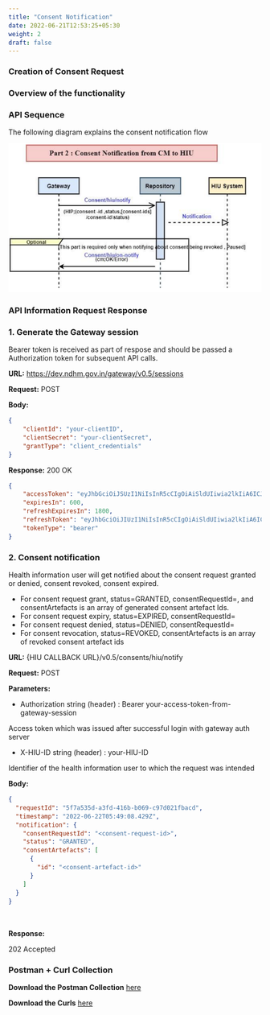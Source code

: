 ```yaml
---
title: "Consent Notification"
date: 2022-06-21T12:53:25+05:30
weight: 2
draft: false
---
```







### Creation of Consent Request

### Overview of the functionality



### API Sequence

The following diagram explains the consent notification flow

![Consention of Consent Request](./consent_notification_from_CM_to_HIU.PNG)


### API Information Request Response


### 1. Generate the Gateway session

Bearer token is received as part of respose and should be passed a Authorization token for subsequent API calls.

**URL:** https://dev.ndhm.gov.in/gateway/v0.5/sessions

**Request:** POST  

**Body:**

```json
{
    "clientId": "your-clientID",
    "clientSecret": "your-clientSecret",
    "grantType": "client_credentials"
}
```

**Response:** 200   OK

```json
{
    "accessToken": "eyJhbGciOiJSUzI1NiIsInR5cCIgOiAiSldUIiwia2lkIiA6ICJBbFJiNVdDbThUbTlFSl9JZk85ejA2ajlvQ3Y1MXBLS0ZrbkdiX1RCdkswIn0.eyJleHAiOjE2NTMzNjkyNTYsImlhdCI6MTY1MzM2ODY1NnR",
    "expiresIn": 600,
    "refreshExpiresIn": 1800,
    "refreshToken": "eyJhbGciOiJIUzI1NiIsInR5cCIgOiAiSldUIiwia2lkIiA6ICIyMWU5NzA4OS00ZTcxLTQyNGEtOTAzYS1jOTAyMWM1NmFlNWYifQ.eyJleHAiOjE2NTMzNzA0NTYsImlhdCI6MTY1MzM2ODY1NiwianRpIjoi",
    "tokenType": "bearer"
}
```




### 2. Consent notification

Health information user will get notified about the consent request granted or denied, consent revoked, consent expired.

- For consent request grant, status=GRANTED, consentRequestId=<consent-request-id>, and consentArtefacts is an array of generated consent artefact Ids.
- For consent request expiry, status=EXPIRED, consentRequestId=<consent-request-id>
- For consent request denied, status=DENIED, consentRequestId=<consent-request-id>
- For consent revocation, status=REVOKED, consentArtefacts is an array of revoked consent artefact ids

**URL:** {HIU CALLBACK URL}/v0.5/consents/hiu/notify

**Request:** POST  

**Parameters:**

- Authorization string (header) : Bearer your-access-token-from-gateway-session

Access token which was issued after successful login with gateway auth server

- X-HIU-ID string (header) : your-HIU-ID

Identifier of the health information user to which the request was intended
  
**Body:**

```json
{
  "requestId": "5f7a535d-a3fd-416b-b069-c97d021fbacd",
  "timestamp": "2022-06-22T05:49:08.429Z",
  "notification": {
    "consentRequestId": "<consent-request-id>",
    "status": "GRANTED",
    "consentArtefacts": [
      {
        "id": "<consent-artefact-id>"
      }
    ]
  }
}

    
```


**Response:**

202 	Accepted















### Postman + Curl Collection 

**Download the Postman Collection** [here](/abdm-docs/Postman/)

**Download the Curls** [here](/abdm-docs/Curls/)



